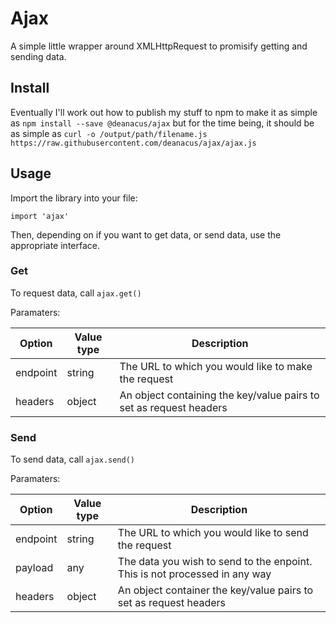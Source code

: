 # Ajax

A simple little wrapper around XMLHttpRequest to promisify getting and sending
data.

## Install

Eventually I'll work out how to publish my stuff to npm to make it as simple as
`npm install --save @deanacus/ajax` but for the time being, it should be as simple
as `curl -o /output/path/filename.js https://raw.githubusercontent.com/deanacus/ajax/ajax.js`

## Usage

Import the library into your file:

`import 'ajax'`

Then, depending on if you want to get data, or send data, use the appropriate interface.

### Get

To request data, call `ajax.get()`

Paramaters:

| Option   | Value type | Description                                                        |
|----------|------------|--------------------------------------------------------------------|
| endpoint | string     | The URL to which you would like to make the request                |
| headers  | object     | An object containing the key/value pairs to set as request headers |


### Send

To send data, call `ajax.send()`

Paramaters:

| Option   | Value type | Description                                                                |
|----------|------------|----------------------------------------------------------------------------|
| endpoint | string     | The URL to which you would like to send the request                        |
| payload  | any        | The data you wish to send to the enpoint. This is not processed in any way |
| headers  | object     | An object container the key/value pairs to set as request headers          |
